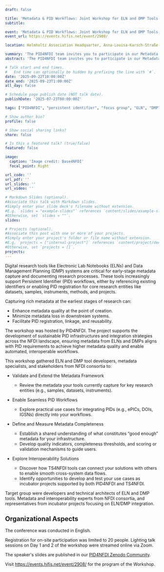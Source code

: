 ```yaml
---
draft: false

title: 'Metadata & PID Workflows: Joint Workshop for ELN and DMP Tools'
subtitle:

event: 'Metadata & PID Workflows: Joint Workshop for ELN and DMP Tools, On-site workshop'
event_url: https://events.hifis.net/event/2908/ 

location: Helmholtz Association Headquarter, Anna-Louisa-Karsch-Straße 2, 10178 Berlin

summary: 'The PID4NFDI team invites you to participate in our Metadata & PID Workflows workshop, which is a joint event for ELN and DMP tools. The workshop will take place from 22 to 23 September (lunch to lunch) in Berlin.'
abstract: 'The PID4NFDI team invites you to participate in our Metadata & PID Workflows workshop, which is a joint event for ELN and DMP tools. The workshop will take place from 22 to 23 September (lunch to lunch) in Berlin.'

# Talk start and end times.
#   End time can optionally be hidden by prefixing the line with `#`.
date: '2025-09-22T10:00:00Z'
date_end: '2025-09-23T1:00:00Z'
all_day: false

# Schedule page publish date (NOT talk date).
publishDate: '2025-07-23T00:00:00Z'

tags: ["PID4NFDI", "persistent identifier", "focus group", "ELN", "DMP", "workshop", "metadata", "workflow", "mapping"]

# Show author bio?
profile: false

# Show social sharing links?
share: false

# Is this a featured talk? (true/false)
featured: false

image:
  caption: 'Image credit: Base4NFDI'
  focal_point: Right

url_code: ''
url_pdf: ''
url_slides: ''
url_video: ''

# Markdown Slides (optional).
#Associate this talk with Markdown slides.
#Simply enter your slide deck's filename without extension.
#E.g. `slides = "example-slides"` references `content/slides/example-slides.md`.
#Otherwise, set `slides = ""`.
slides:

# Projects (optional).
#Associate this post with one or more of your projects.
#Simply enter your project's folder or file name without extension.
#E.g. `projects = ["internal-project"]` references `content/project/deep-learning/index.md`.
#Otherwise, set `projects = []`.
projects:
---
```


Digital research tools like Electronic Lab Notebooks (ELNs) and Data Management Planning (DMP) systems are critical for early-stage metadata capture and documenting research processes. These tools increasingly support Persistent Identifier (PID) workflows, either by referencing existing identifiers or enabling PID registration for core research entities like datasets, samples, instruments, methods, and projects.

Capturing rich metadata at the earliest stages of research can:

* Enhance metadata quality at the point of creation.
* Minimize metadata loss in downstream systems.
* Facilitate PID registration, linkage, and reusability.

The workshop was hosted by PID4NFDI. The project supports the development of sustainable PID infrastructures and integration strategies across the NFDI landscape, ensuring metadata from ELNs and DMPs aligns with PID requirements to achieve higher metadata quality and enable automated, interoperable workflows.

This workshop gathered ELN and DMP tool developers, metadata specialists, and stakeholders from NFDI consortia to:  

* Validate and Extend the Metadata Framework
  * Review the metadata your tools currently capture for key research entities (e.g., samples, datasets, instruments).

* Enable Seamless PID Workflows
  * Explore practical use cases for integrating PIDs (e.g., ePICs, DOIs, IGSNs) directly into your workflows.

* Define and Measure Metadata Completeness
  * Establish a shared understanding of what constitutes “good enough” metadata for your infrastructure.
  * Develop quality indicators, completeness thresholds, and scoring or validation mechanisms to guide users.

* Explore Interoperability Solutions
  * Discover how TS4NFDI tools can connect your solutions with others to enable smooth cross-system data flows.
  * Identify opportunities to develop and test your use cases as incubator projects supported by both PID4NFDI and TS4NFDI.

Target group were developers and technical architects of ELN and DMP tools. Metadata and interoperability experts from NFDI consortia, and representatives from incubator projects focusing on ELN/DMP integration.

## Organizational Aspects
The conference was conducted in English. 

Registration for on-site participation was limited to 20 people. Lighting talk sessions on Day 1 and 2 of the workshop were streamed online via Zoom.  

The speaker's slides are published in our [PID4NFDI Zenodo Community](https://zenodo.org/communities/pid4nfdi).

Visit https://events.hifis.net/event/2908/ for the program of the Workshop.